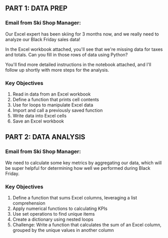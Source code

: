 ## PART 1: DATA PREP
### Email from Ski Shop Manager: 
Our Excel expert has been skiing for 3 months now, and we really need to analyze our Black Friday sales data!

In the Excel workbook attached, you'll see that we're missing data for taxes and totals. Can you fill in those rows of data using Python?

You'll find more detailed instructions in the notebook attached, and I'll follow up shortly with more steps for the analysis. 


### Key Objectives
1. Read in data from an Excel workbook
2. Define a function that prints cell contents
3. Use for loops to manipulate Excel data 
5. Import and call a previously saved function
6. Write data into Excel cells
7. Save an Excel workbook

## PART 2: DATA ANALYSIS
### Email from Ski Shop Manager: 
We need to calculate some key metrics by aggregating our data, which will be super helpful for determining how well we performed during Black Friday.

### Key Objectives
1. Define a function that sums Excel columns, leveraging a list comprehension 
2. Apply numerical functions to calculating KPIs
3. Use set operations to find unique items
4. Create a dictionary using nested loops
5. Challenge: Write a function that calculates the sum of an Excel column, grouped by the unique values in another column